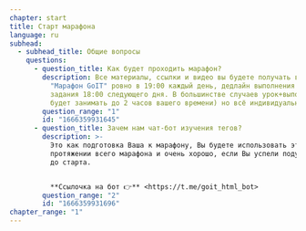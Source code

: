 ```yaml
---
chapter: start
title: Старт марафона
language: ru
subhead:
  - subhead_title: Общие вопросы
    questions:
      - question_title: Как будет проходить марафон?
        description: Все материалы, ссылки и видео вы будете получать в чат-боте
          "Марафон GoIT" ровно в 19:00 каждый день, дедлайн выполнения домашнего
          задания 18:00 следующего дня. В большинстве случаев урок+выполнение дз
          будет занимать до 2 часов вашего времени) но всё индивидуально).
        question_range: "1"
        id: "1666359931645"
      - question_title: Зачем нам чат-бот изучения тегов?
        description: >-
          Это как подготовка Ваша к марафону, Вы будете использовать эти теги на
          протяжении всего марафона и очень хорошо, если Вы успели подучить их
          до старта.


          **Ссылочка на бот 👉** <https://t.me/goit_html_bot>
        question_range: "2"
        id: "1666359931696"
chapter_range: "1"
---
```

